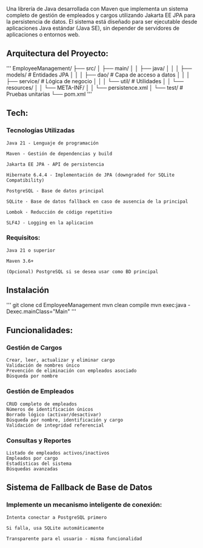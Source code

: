 Una librería de Java desarrollada con Maven que implementa un sistema completo de gestión de empleados y cargos utilizando Jakarta EE JPA para la persistencia de datos. El sistema está diseñado para ser ejecutable desde aplicaciones Java estándar (Java SE), sin depender de servidores de aplicaciones o entornos web.


## Arquitectura del Proyecto:
'''
EmployeeManagement/
├── src/
│   ├── main/
│   │   ├── java/
│   │   │   ├── models/          # Entidades JPA
│   │   │   ├── dao/             # Capa de acceso a datos
│   │   │   ├── service/         # Lógica de negocio
│   │   │   └── util/            # Utilidades
│   │   └── resources/
│   │       └── META-INF/
│   │           └── persistence.xml
│   └── test/                    # Pruebas unitarias
└── pom.xml
'''

## Tech:

###  Tecnologías Utilizadas

    Java 21 - Lenguaje de programación

    Maven - Gestión de dependencias y build

    Jakarta EE JPA - API de persistencia

    Hibernate 6.4.4 - Implementación de JPA (downgraded for SQLite Compatibility)

    PostgreSQL - Base de datos principal

    SQLite - Base de datos fallback en caso de ausencia de la principal

    Lombok - Reducción de código repetitivo

    SLF4J - Logging en la aplicacion

### Requisitos:
    Java 21 o superior

    Maven 3.6+

    (Opcional) PostgreSQL si se desea usar como BD principal

## Instalación

'''
git clone <repository-url>
cd EmployeeManagement
mvn clean compile
mvn exec:java -Dexec.mainClass="Main"
'''

## Funcionalidades:
### Gestión de Cargos

    Crear, leer, actualizar y eliminar cargo
    Validación de nombres único
    Prevención de eliminación con empleados asociado
    Búsqueda por nombre

### Gestión de Empleados

    CRUD completo de empleados
    Números de identificación únicos
    Borrado lógico (activar/desactivar)
    Búsqueda por nombre, identificación y cargo
    Validación de integridad referencial

### Consultas y Reportes

    Listado de empleados activos/inactivos
    Empleados por cargo
    Estadísticas del sistema
    Búsquedas avanzadas

## Sistema de Fallback de Base de Datos

### Implemente un mecanismo inteligente de conexión:

    Intenta conectar a PostgreSQL primero

    Si falla, usa SQLite automáticamente

    Transparente para el usuario - misma funcionalidad

